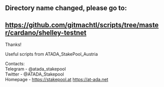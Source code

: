 ## Directory name changed, please go to:

## https://github.com/gitmachtl/scripts/tree/master/cardano/shelley-testnet
 
Thanks!
<p>
Useful scripts from ATADA_StakePool_Austria

Contacts:<br>
Telegram - @atada_stakepool<br>
Twitter - @ATADA_Stakepool<br>
Homepage - https://stakepool.at https://at-ada.net

